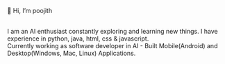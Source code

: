 
👋 Hi, I’m poojith

<br />I am an AI enthusiast constantly exploring and learning new things. I have experience in python, java, html, css & javascript. <br /> Currently working as software developer in AI - Built Mobile(Android) and Desktop(Windows, Mac, Linux) Applications.

<!---
poojith12/poojith12 is a ✨ special ✨ repository because its `README.md` (this file) appears on your GitHub profile.
You can click the Preview link to take a look at your changes.
--->
